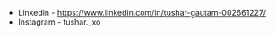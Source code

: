 - Linkedin - https://www.linkedin.com/in/tushar-gautam-002661227/
- Instagram - tushar._xo 


<!---
tushar-xo/tushar-xo is a ✨ special ✨ repository because its `README.md` (this file) appears on your GitHub profile.
You can click the Preview link to take a look at your changes.
--->
